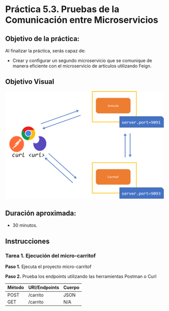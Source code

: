 # Práctica 5.3. Pruebas de la Comunicación entre Microservicios 

## Objetivo de la práctica:
Al finalizar la práctica, serás capaz de:
- Crear y configurar un segundo microservicio que se comunique de manera eficiente con el microservicio de artículos utilizando Feign.


## Objetivo Visual

<div style="text-align: center;">
    <img src="../images/ro8.png" alt="Spring Tool Suite">
</div>



## Duración aproximada:
- 30 minutos.

## Instrucciones 

### Tarea 1. Ejecución del micro-carritof


**Paso 1.** Ejecuta el proyecto micro-carritof

**Paso 2.** Prueba los endpoints utilizando las herramientas Postman o Curl

| Método | URI/Endpoints                     | Cuerpo  |
|--------|----------------------------------|--------|
| POST   | /carrito  | JSON |
| GET    | /carrito | N/A |

 

